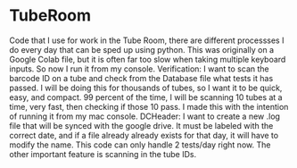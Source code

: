 # TubeRoom
Code that I use for work in the Tube Room, there are different processses I do every day that can be sped up using python. 
This was originally on a Google Colab file, but it is often far too slow when taking multiple keyboard inputs. So now I run it from my console.
    Verification: 
        I want to scan the barcode ID on a tube and check from the Database file what tests it has passed. 
        I will be doing this for thousands of tubes, so I want it to be quick, easy, and compact. 
        99 percent of the time, I will be scanning 10 tubes at a time, very fast, then checking if those 10 pass.
        I made this with the intention of running it from my mac console.
    DCHeader: 
        I want to create a new .log file that will be synced with the google drive. It must be labeled with the correct date, 
        and if a file already already exists for that day, it will have to modify the name. This code can only handle 2 tests/day right now. 
        The other important feature is scanning in the tube IDs. 
